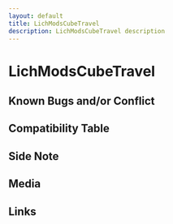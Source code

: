 ```yaml
---
layout: default
title: LichModsCubeTravel
description: LichModsCubeTravel description
---
```


# LichModsCubeTravel 

## Known Bugs and/or Conflict

## Compatibility Table

## Side Note

## Media

## Links
